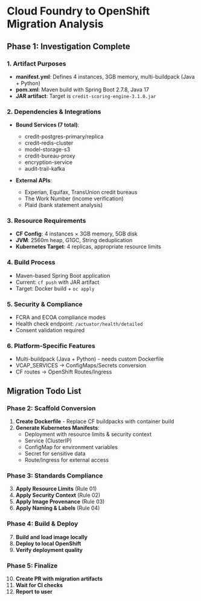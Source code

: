 # Cloud Foundry to OpenShift Migration Analysis

## Phase 1: Investigation Complete

### 1. Artifact Purposes
- **manifest.yml**: Defines 4 instances, 3GB memory, multi-buildpack (Java + Python)
- **pom.xml**: Maven build with Spring Boot 2.7.8, Java 17
- **JAR artifact**: Target is `credit-scoring-engine-3.1.0.jar`

### 2. Dependencies & Integrations
- **Bound Services (7 total)**:
  - credit-postgres-primary/replica
  - credit-redis-cluster  
  - model-storage-s3
  - credit-bureau-proxy
  - encryption-service
  - audit-trail-kafka

- **External APIs**:
  - Experian, Equifax, TransUnion credit bureaus
  - The Work Number (income verification)
  - Plaid (bank statement analysis)

### 3. Resource Requirements
- **CF Config**: 4 instances × 3GB memory, 5GB disk
- **JVM**: 2560m heap, G1GC, String deduplication
- **Kubernetes Target**: 4 replicas, appropriate resource limits

### 4. Build Process
- Maven-based Spring Boot application
- Current: `cf push` with JAR artifact
- Target: Docker build + `oc apply`

### 5. Security & Compliance
- FCRA and ECOA compliance modes
- Health check endpoint: `/actuator/health/detailed`
- Consent validation required

### 6. Platform-Specific Features
- Multi-buildpack (Java + Python) - needs custom Dockerfile
- VCAP_SERVICES → ConfigMaps/Secrets conversion
- CF routes → OpenShift Routes/Ingress

## Migration Todo List

### Phase 2: Scaffold Conversion
1. **Create Dockerfile** - Replace CF buildpacks with container build
2. **Generate Kubernetes Manifests**:
   - Deployment with resource limits & security context
   - Service (ClusterIP)
   - ConfigMap for environment variables
   - Secret for sensitive data
   - Route/Ingress for external access

### Phase 3: Standards Compliance
3. **Apply Resource Limits** (Rule 01)
4. **Apply Security Context** (Rule 02) 
5. **Apply Image Provenance** (Rule 03)
6. **Apply Naming & Labels** (Rule 04)

### Phase 4: Build & Deploy
7. **Build and load image locally**
8. **Deploy to local OpenShift**
9. **Verify deployment quality**

### Phase 5: Finalize
10. **Create PR with migration artifacts**
11. **Wait for CI checks**
12. **Report to user**

